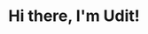 <h1 {text-align: center;}> Hi there, I'm Udit! </h1>

<!---
Udiotic/Udiotic is a ✨ special ✨ repository because its `README.md` (this file) appears on your GitHub profile.
You can click the Preview link to take a look at your changes.
--->
